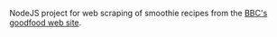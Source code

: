 NodeJS project for web scraping of smoothie recipes from the [BBC's goodfood web site](https://www.bbcgoodfood.com/).
